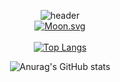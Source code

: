 <div align=center>

<!--
**doomdabo/doomdabo** is a ✨ _special_ ✨ repository because its `README.md` (this file) appears on your GitHub profile.

Here are some ideas to get you started:

- 🔭 I’m currently working on ...
- 🌱 I’m currently learning ...
- 👯 I’m looking to collaborate on ...
- 🤔 I’m looking for help with ...
- 💬 Ask me about ...
- 📫 How to reach me: ...
- 😄 Pronouns: ...
- ⚡ Fun fact: ...
[![Solved.ac Profile](http://mazassumnida.wtf/api/generate_badge?boj=bbo1209)](https://solved.ac/bbo1209)<br/>


-->
![header](https://capsule-render.vercel.app/api?type=wave&color=auto&height=300&section=header&text=doomdabo&fontSize=90)
  <br>
[![Moon.svg](https://moon-svg.minung.dev/moon.svg?theme=ray)](https://moon-svg.minung.dev)
    <br>
  <br>
[![Top Langs](https://github-readme-stats.vercel.app/api/top-langs/?username=doomdabo)](https://github.com/anuraghazra/github-readme-stats)
  
![Anurag's GitHub stats](https://github-readme-stats.vercel.app/api?username=doomdabo&show_icons=true&theme=radical)



  
  </div>
